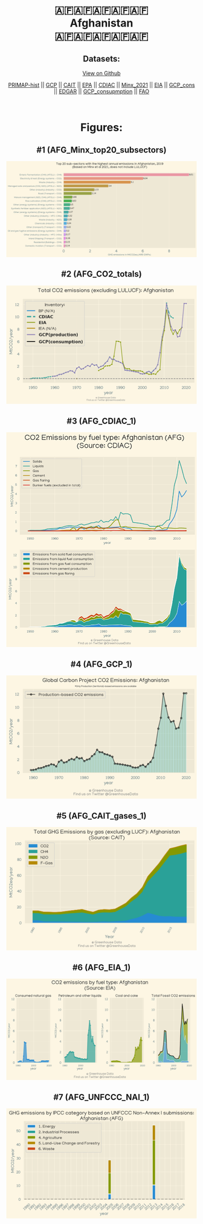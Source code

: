 
<center>
<h1 align="center">
🇦🇫🇦🇫🇦🇫🇦🇫🇦🇫
<br>
Afghanistan
<br>
🇦🇫🇦🇫🇦🇫🇦🇫🇦🇫
</h1>
<h2>Datasets:</h2>
<p><a href="https://github.com/dquintani/Greenhouse-Data/tree/master/country_data/AFG_Afghanistan/data">View on Github</a>
<br></p><p><a href="data/AFG_PRIMAP-hist.csv">PRIMAP-hist</a> || <a href="data/AFG_GCP.csv">GCP</a> || <a href="data/AFG_CAIT.csv">CAIT</a> || <a href="data/AFG_EPA.csv">EPA</a> || <a href="data/AFG_CDIAC.csv">CDIAC</a> || <a href="data/AFG_Minx_2021.csv">Minx_2021</a> || <a href="data/AFG_EIA.csv">EIA</a> || <a href="data/AFG_GCP_cons.csv">GCP_cons</a> || <a href="data/AFG_EDGAR.csv">EDGAR</a> || <a href="data/AFG_GCP_consupmption.csv">GCP_consupmption</a> || <a href="data/AFG_FAO.csv">FAO</a></p><p><br></p>
<h1>Figures:</h1><h2>#1 (AFG_Minx_top20_subsectors)</h2>
<p><img alt="" src="figures/AFG_Minx_top20_subsectors.png" /></p><h2>#2 (AFG_CO2_totals)</h2>
<p><img alt="" src="figures/AFG_CO2_totals.png" /></p><h2>#3 (AFG_CDIAC_1)</h2>
<p><img alt="" src="figures/AFG_CDIAC_1.png" /></p><h2>#4 (AFG_GCP_1)</h2>
<p><img alt="" src="figures/AFG_GCP_1.png" /></p><h2>#5 (AFG_CAIT_gases_1)</h2>
<p><img alt="" src="figures/AFG_CAIT_gases_1.png" /></p><h2>#6 (AFG_EIA_1)</h2>
<p><img alt="" src="figures/AFG_EIA_1.png" /></p><h2>#7 (AFG_UNFCCC_NAI_1)</h2>
<p><img alt="" src="figures/AFG_UNFCCC_NAI_1.png" /></p>